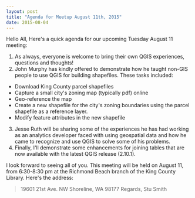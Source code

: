 ```yaml
---
layout: post
title: "Agenda for Meetup August 11th, 2015"
date: 2015-08-04
---
```


Hello All,
Here's a quick agenda for our upcoming Tuesday August 11 meeting:

1.  As always, everyone is welcome to bring their own QGIS experiences, questions and thoughts!
2.  John Murphy has kindly offered to demonstrate how he taught non-GIS people to use QGIS for building shapefiles.  These tasks included:
  - Download King County parcel shapefiles
  - Capture a small city's zoning map (typically pdf) online
  - Geo-reference the map
  - Create a new shapefile for the city's zoning boundaries using the parcel shapefile as a reference layer.
  - Modify feature attributes in the new shapefile
3.  Jesse Ruth will be sharing some of the experiences he has had working as an analytics developer faced with using geospatial data and how he came to recognize and use QGIS to solve some of his problems.
4.  Finally, I'll demonstrate some enhancements for joining tables that are now available with the latest QGIS release (2.10.1).

I look forward to seeing all of you.  This meeting will be held on August 11, from 6:30-8:30 pm at the Richmond Beach branch of the King County Library.  Here's the address:
>19601 21st Ave. NW
>Shoreline, WA 98177
>Regards, Stu Smith
